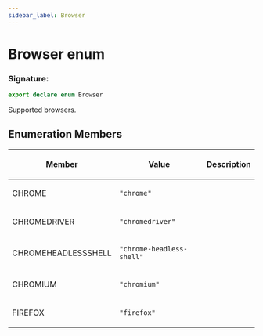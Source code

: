 ```yaml
---
sidebar_label: Browser
---
```


# Browser enum

### Signature:

```typescript
export declare enum Browser
```

Supported browsers.

## Enumeration Members

<table><thead><tr><th>

Member

</th><th>

Value

</th><th>

Description

</th></tr></thead>
<tbody><tr><td>

CHROME

</td><td>

`"chrome"`

</td><td>

</td></tr>
<tr><td>

CHROMEDRIVER

</td><td>

`"chromedriver"`

</td><td>

</td></tr>
<tr><td>

CHROMEHEADLESSSHELL

</td><td>

`"chrome-headless-shell"`

</td><td>

</td></tr>
<tr><td>

CHROMIUM

</td><td>

`"chromium"`

</td><td>

</td></tr>
<tr><td>

FIREFOX

</td><td>

`"firefox"`

</td><td>

</td></tr>
</tbody></table>
